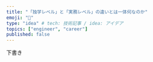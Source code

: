 ```yaml
---
title: "「独学レベル」と「実務レベル」の違いとは一体何なのか"
emoji: "🎎"
type: "idea" # tech: 技術記事 / idea: アイデア
topics: ["engineer", "career"]
published: false
---
```


下書き